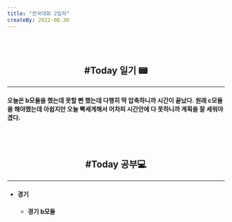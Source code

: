 ```yaml
---
title: "전국대회 2일차"
createBy: 2022-08-30
---
```



<br>
<br>

<h2 style="text-align:center">#Today 일기 📟</h2>

---
#### 오늘은 b모듈을 했는데 못할 뻔 했는데 다행히 딱 압축하니까 시간이 끝났다. 원래 c모듈을 해야했는데 아쉽지만 오늘 빡세게해서 어차피 시간안에 다 못하니까 계획을 잘 세워야겠다.
<!-- 처음 서울로 전학 왔을 때 나는 적응을 도시라는 괴리감 때문인지 아님 내가 전학 첫 날부터 맨 뒤에서 폰 하고 자고 그래서 인지 모르겠지만 적응을 잘 못했다. 대충 그렇게 시간이 계속 흘렀고 밥 먹을 친구도 없어서 밥도 안먹고 쉬는 시간에는 업드려 있고 수업시간에도 업드려 있었다. 가족들도 많이 걱정했다. 옛날에는 맨날 친구들이랑 놀러다니고 집에오면 싱글벙글 웃던 얘가 집에 와서는 맨날 울상이고 그때 아빠가 내가 집에만 박혀 있으니까 휴가쓰고 맨날 나 데리고 서울 구경 시켜준다고 돌아다니고 놀러다니고 그때마다 아빠가 아들이랑 놀러다녀서 좋다고 했다. 지금 생각하면 너무 감사하고 존경스럽다. 아빠 말대로 시간이 지나니까 반 친구들이랑 조금씩 친해졌다.  -->



<br>
<br>

<h2 style="text-align:center">#Today 공부💻</h2>

---
- #### 경기
  - #### 경기 b모듈

 